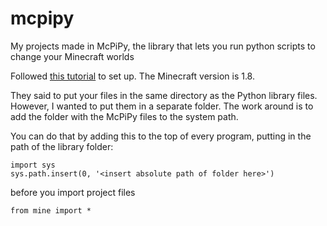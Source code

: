 # mcpipy
My projects made in McPiPy, the library that lets you run python scripts to change your Minecraft worlds

Followed [this tutorial](https://www.instructables.com/id/Python-coding-for-Minecraft/) to set up. The Minecraft version is 1.8.

They said to put your files in the same directory as the Python library files. However, I wanted to put them in a separate folder. The work around is to add the folder with the McPiPy files to the system path.

You can do that by adding this to the top of every program, putting in the path of the library folder:

```
import sys
sys.path.insert(0, '<insert absolute path of folder here>')
```

before you import project files

```
from mine import *
```
